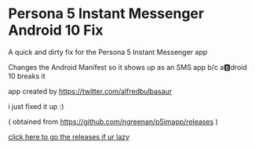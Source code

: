 # Persona 5 Instant Messenger Android 10 Fix
A quick and dirty fix for the Persona 5 Instant Messenger app

Changes the Android Manifest so it shows up as an SMS app b/c a🅱️droid 10 breaks it


app created by https://twitter.com/alfredbulbasaur

i just fixed it up :)

( obtained from https://github.com/ngreenan/p5imapp/releases )

[click here to go the releases if ur lazy](https://github.com/CakeKing64/P5IM-android-10-fix/releases/tag/v2.3-a10)
